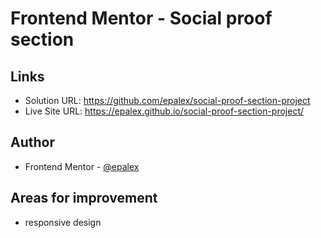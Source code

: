 # Frontend Mentor - Social proof section

## Links

- Solution URL: https://github.com/epalex/social-proof-section-project
- Live Site URL: https://epalex.github.io/social-proof-section-project/

## Author

- Frontend Mentor - [@epalex](https://www.frontendmentor.io/profile/epalex)

## Areas for improvement

- responsive design
